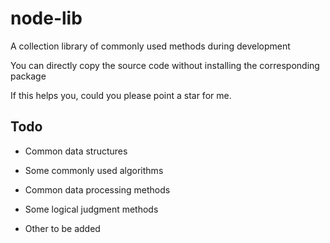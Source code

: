 # node-lib

A collection library of commonly used methods during development

You can directly copy the source code without installing the corresponding package

If this helps you, could you please point a star for me.

## Todo

- Common data structures

- Some commonly used algorithms

- Common data processing methods

- Some logical judgment methods

- Other to be added
